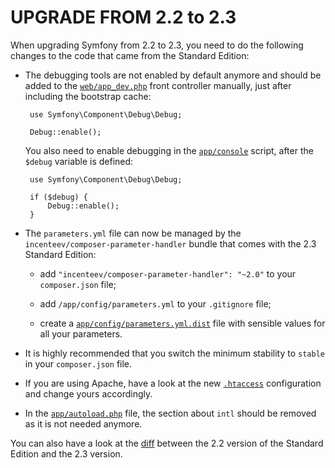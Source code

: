 UPGRADE FROM 2.2 to 2.3
=======================

When upgrading Symfony from 2.2 to 2.3, you need to do the following changes
to the code that came from the Standard Edition:

 * The debugging tools are not enabled by default anymore and should be added
   to the
   [`web/app_dev.php`](https://github.com/symfony/symfony-standard/blob/2.3/web/app_dev.php)
   front controller manually, just after including the bootstrap cache:

        use Symfony\Component\Debug\Debug;

        Debug::enable();

   You also need to enable debugging in the
   [`app/console`](https://github.com/symfony/symfony-standard/blob/2.3/app/console)
   script, after the `$debug` variable is defined:

        use Symfony\Component\Debug\Debug;

        if ($debug) {
            Debug::enable();
        }

 * The `parameters.yml` file can now be managed by the
   `incenteev/composer-parameter-handler` bundle that comes with the 2.3
   Standard Edition:

    * add `"incenteev/composer-parameter-handler": "~2.0"` to your
      `composer.json` file;

    * add `/app/config/parameters.yml` to your `.gitignore` file;

    * create a
      [`app/config/parameters.yml.dist`](https://github.com/symfony/symfony-standard/blob/2.3/app/config/parameters.yml.dist)
      file with sensible values for all your parameters.

 * It is highly recommended that you switch the minimum stability to `stable`
   in your `composer.json` file.

 * If you are using Apache, have a look at the new
   [`.htaccess`](https://github.com/symfony/symfony-standard/blob/2.3/web/.htaccess)
   configuration and change yours accordingly.

 * In the
   [`app/autoload.php`](https://github.com/symfony/symfony-standard/blob/2.3/app/autoload.php)
   file, the section about `intl` should be removed as it is not needed anymore.

You can also have a look at the
[diff](https://github.com/symfony/symfony-standard/compare/v2.2.0%E2%80%A62.3)
between the 2.2 version of the Standard Edition and the 2.3 version.
